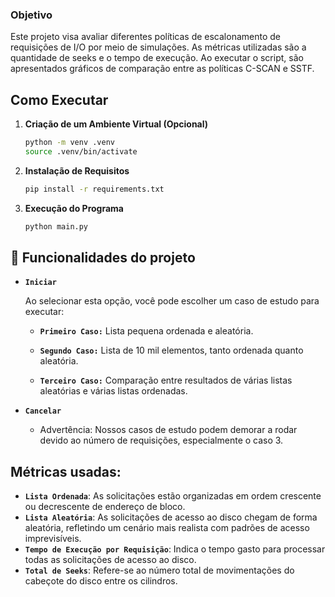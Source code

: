 
### Objetivo

Este projeto visa avaliar diferentes políticas de escalonamento de requisições de I/O por meio de simulações. As métricas utilizadas são a quantidade de seeks e o tempo de execução. Ao executar o script, são apresentados gráficos de comparação entre as políticas C-SCAN e SSTF.

## Como Executar

1. **Criação de um Ambiente Virtual (Opcional)**

   ```bash
   python -m venv .venv
   source .venv/bin/activate
   ```

2. **Instalação de Requisitos**


   ```bash
   pip install -r requirements.txt
   ```

3. **Execução do Programa**

   ```bash
   python main.py
   ```

## 🔨 Funcionalidades do projeto

- **``Iniciar``**

    Ao selecionar esta opção, você pode escolher um caso de estudo para executar:
    
    - **`Primeiro Caso:`** Lista pequena ordenada e aleatória.
      
    - **`Segundo Caso:`** Lista de 10 mil elementos, tanto ordenada quanto aleatória.
      
    - **`Terceiro Caso:`** Comparação entre resultados de várias listas aleatórias e várias listas ordenadas.

- **``Cancelar``** 

    - Advertência: Nossos casos de estudo podem demorar a rodar devido ao número de requisições, especialmente o caso 3.

## Métricas usadas:

   - **`Lista Ordenada`**: As solicitações estão organizadas em ordem crescente ou decrescente de endereço de bloco. 
   - **`Lista Aleatória`**: As solicitações de acesso ao disco chegam de forma aleatória, refletindo um cenário mais realista com padrões de acesso imprevisíveis.
   - **`Tempo de Execução por Requisição`**: Indica o tempo gasto para processar todas as solicitações de acesso ao disco. 
   - **`Total de Seeks`**: Refere-se ao número total de movimentações do cabeçote do disco entre os cilindros.


